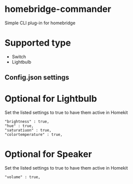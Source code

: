 # homebridge-commander
Simple CLI plug-in for homebridge

# Supported type
- Switch
- Lightbulb

## Config.json settings


# Optional for Lightbulb
Set the listed settings to true to have them active in Homekit
```
"brightness" : true,
"hue" : true,
"saturatiuon" : true,
"colortemperature" : true,
```

# Optional for Speaker
Set the listed settings to true to have them active in Homekit
```
"volume" : true,
```


